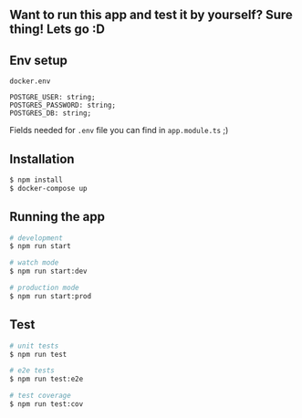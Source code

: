## Want to run this app and test it by yourself? Sure thing! Lets go :D

## Env setup
`docker.env`

    POSTGRE_USER: string;
    POSTGRES_PASSWORD: string;
    POSTGRES_DB: string;
Fields needed for `.env` file you can find in `app.module.ts` ;)

## Installation

```bash
$ npm install
$ docker-compose up
```

## Running the app

```bash
# development
$ npm run start

# watch mode
$ npm run start:dev

# production mode
$ npm run start:prod
```

## Test

```bash
# unit tests
$ npm run test

# e2e tests
$ npm run test:e2e

# test coverage
$ npm run test:cov
```
